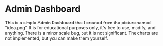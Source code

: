 # Admin Dashboard

This is a simple Admin Dashboard that I created from the picture named "idea.png". It is for educational purposes only, it's free to use, modify, and anything. There is a minor scale bug, but it is not significant. The charts are not implemented, but you can make them yourself.
